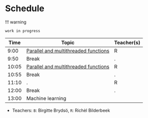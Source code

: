 # Schedule

!!! warning 

    work in progress

| Time  | Topic                                               | Teacher(s) |
|-------|-----------------------------------------------------|------------|
| 9:00  | [Parallel and multithreaded functions](parallel.md) | R          |
| 9:50  | Break                                               | .          |
| 10:05 | [Parallel and multithreaded functions](parallel.md) | R          |
| 10:55 | Break                                               | .          |
| 11:10 | .                                                   | R          |
| 12:00 | Break                                               | .          |
| 13:00 | Machine learning                                    |            |

- Teachers: `B`: Birgitte Brydsö, `R`: Richèl Bilderbeek
